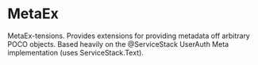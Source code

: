 MetaEx
======

MetaEx-tensions.   Provides extensions for providing metadata off arbitrary POCO objects.  Based heavily on the @ServiceStack UserAuth Meta implementation (uses ServiceStack.Text).
